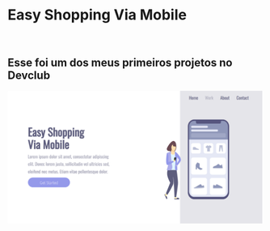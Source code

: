 <h1>Easy Shopping Via Mobile</h1>
<br>
<h2>Esse foi um dos meus primeiros projetos no Devclub</h2>

<img src="https://github.com/Rafasouza85/Projeto-Mobile-Responsivo/blob/main/img-responsividade/foto%20apresenta%20mobile.png?raw=true">
